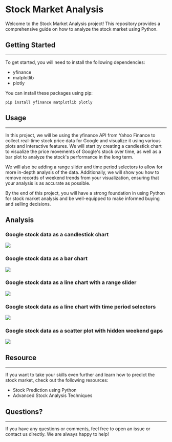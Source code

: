 # Stock Market Analysis

Welcome to the Stock Market Analysis project! This repository provides a comprehensive guide on how to analyze the stock market using Python.

## Getting Started
***
To get started, you will need to install the following dependencies:

* yfinance
* matplotlib
* plotly

You can install these packages using pip:

`pip install yfinance matplotlib plotly
`
## Usage
***

In this project, we will be using the yfinance API from Yahoo Finance to collect real-time stock price data for Google and visualize it using various plots and interactive features. We will start by creating a candlestick chart to visualize the price movements of Google's stock over time, as well as a bar plot to analyze the stock's performance in the long term.

We will also be adding a range slider and time period selectors to allow for more in-depth analysis of the data. Additionally, we will show you how to remove records of weekend trends from your visualization, ensuring that your analysis is as accurate as possible.

By the end of this project, you will have a strong foundation in using Python for stock market analysis and be well-equipped to make informed buying and selling decisions.


## Analysis 

### Google stock data as a candlestick chart
<img src="./fig/google_candle.png">

### Google stock data as a bar chart
<img src="./fig/google_bar.png">

### Google stock data as a line chart with a range slider
<img src="./fig/linechart_range_slider.png">

### Google stock data as a line chart with time period selectors
<img src="./fig/linechart_time_period_selector.png">

### Google stock data as a scatter plot with hidden weekend gaps
<img src="./fig/scatter_hidden_gaps.png">




## Resource
***
If you want to take your skills even further and learn how to predict the stock market, check out the following resources:

- Stock Prediction using Python
- Advanced Stock Analysis Techniques

## Questions?
***
If you have any questions or comments, feel free to open an issue or contact us directly. We are always happy to help!
